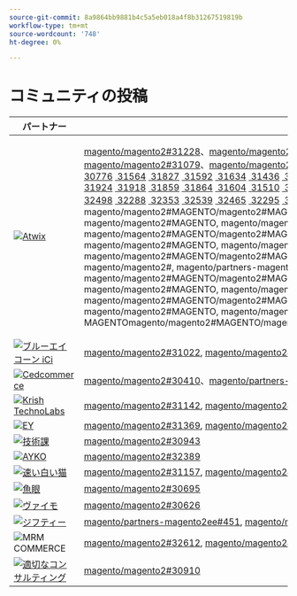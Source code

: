 ```yaml
---
source-git-commit: 8a9864bb9881b4c5a5eb018a4f8b31267519819b
workflow-type: tm+mt
source-wordcount: '748'
ht-degree: 0%

---
```

# コミュニティの投稿

| パートナー | プルリクエスト | 関連する GitHub の問題 |
| ------- | ------- | ------- |
| <a target="_blank" href="https://partners.magento.com/portal/directory/?query=Atwix"><img alt="Atwix" src="https://avatars.githubusercontent.com/t/2617739?s=400&v=4"></a> | [magento/magento2#31228](https://github.com/magento/magento2/pull/31228)、[magento/magento2#31025](https://github.com/magento/magento2/pull/31025)、[magento/magento2#30996](https://github.com/magento/magento2/pull/30996)、[magento/magento2#31128](https://github.com/magento/magento2/pull/31128)、[magento/magento2#31053](https://github.com/magento/magento2/pull/31053)、[magento/magento2#30837](https://github.com/magento/magento2/pull/30837)、[magento/magento2#31433](https://github.com/magento/magento2/pull/31433)、[magento/magento2#31079](https://github.com/magento/magento2/pull/31079)、[magento/magento2#31013](https://github.com/magento/magento2/pull/31013)、[magento/magento2#31261](https://github.com/magento/magento2/pull/31261)、[magento/magento/magento2#31016](https://github.com/magento/magento2/pull/31016) [&#x200B; 30986](https://github.com/magento/magento2/pull/30986) [&#x200B; 31241](https://github.com/magento/magento2/pull/31241) [&#x200B; 31243](https://github.com/magento/magento2/pull/31243) [&#x200B; 31221](https://github.com/magento/magento2/pull/31221) [&#x200B; 31123](https://github.com/magento/magento2/pull/31123) [&#x200B; 31147](https://github.com/magento/magento2/pull/31147) [&#x200B; 31097](https://github.com/magento/magento2/pull/31097) [&#x200B; 31287](https://github.com/magento/magento2/pull/31287) [&#x200B; 31099](https://github.com/magento/magento2/pull/31099) [&#x200B; 31420](https://github.com/magento/magento2/pull/31420) [&#x200B; 31320](https://github.com/magento/magento2/pull/31320) [&#x200B; 30776](https://github.com/magento/magento2/pull/30776) [&#x200B; 31564](https://github.com/magento/magento2/pull/31564) [&#x200B; 31827](https://github.com/magento/magento2/pull/31827) [&#x200B; 31592](https://github.com/magento/magento2/pull/31592) [&#x200B; 31634](https://github.com/magento/magento2/pull/31634) [&#x200B; 31436](https://github.com/magento/magento2/pull/31436) [&#x200B; 31371](https://github.com/magento/magento2/pull/31371) [&#x200B; 31323](https://github.com/magento/magento2/pull/31323) [&#x200B; 31057](https://github.com/magento/magento2/pull/31057) [&#x200B; 31009](https://github.com/magento/magento2/pull/31009) [&#x200B; 31595](https://github.com/magento/magento2/pull/31595) [&#x200B; 31452](https://github.com/magento/magento2/pull/31452) [&#x200B; 31458](https://github.com/magento/magento2/pull/31458) [&#x200B; 31487](https://github.com/magento/magento2/pull/31487) [&#x200B; 31418](https://github.com/magento/magento2/pull/31418) [&#x200B; 31240](https://github.com/magento/magento2/pull/31240) [&#x200B; 31603](https://github.com/magento/magento2/pull/31603) [&#x200B; 31601](https://github.com/magento/magento2/pull/31601) [&#x200B; 31394](https://github.com/magento/magento2/pull/31394) [&#x200B; 31247](https://github.com/magento/magento2/pull/31247) [&#x200B; 31508](https://github.com/magento/magento2/pull/31508) [&#x200B; 31449](https://github.com/magento/magento2/pull/31449) [&#x200B; 31776](https://github.com/magento/magento2/pull/31776) [&#x200B; 31788](https://github.com/magento/magento2/pull/31788) [&#x200B; 29047](https://github.com/magento/magento2/pull/29047) [&#128279;](https://github.com/magento/partners-magento2ee/pull/280) [&#x200B; 32071](https://github.com/magento/magento2/pull/32071) [&#x200B; 31936](https://github.com/magento/magento2/pull/31936) [&#x200B; 31924](https://github.com/magento/magento2/pull/31924) [&#x200B; 31918](https://github.com/magento/magento2/pull/31918) [&#x200B; 31859](https://github.com/magento/magento2/pull/31859) [&#x200B; 31864](https://github.com/magento/magento2/pull/31864) [&#x200B; 31604](https://github.com/magento/magento2/pull/31604) [&#x200B; 31510](https://github.com/magento/magento2/pull/31510) [&#x200B; 31512](https://github.com/magento/magento2/pull/31512) [&#x200B; 31502](https://github.com/magento/magento2/pull/31502) [&#x200B; 31488](https://github.com/magento/magento2/pull/31488) [&#x200B; 31454](https://github.com/magento/magento2/pull/31454) [&#x200B; 31507](https://github.com/magento/magento2/pull/31507) [&#x200B; 31164](https://github.com/magento/magento2/pull/31164) [&#x200B; 31568](https://github.com/magento/magento2/pull/31568) [&#x200B; 31569](https://github.com/magento/magento2/pull/31569) [&#x200B; 31851](https://github.com/magento/magento2/pull/31851) [&#x200B; 32078](https://github.com/magento/magento2/pull/32078) [&#x200B; 31953](https://github.com/magento/magento2/pull/31953) [&#x200B; 31961](https://github.com/magento/magento2/pull/31961) [&#x200B; 30850](https://github.com/magento/magento2/pull/30850) [&#x200B; 31395](https://github.com/magento/magento2/pull/31395) [&#x200B; 31390](https://github.com/magento/magento2/pull/31390) [&#x200B; 31451](https://github.com/magento/magento2/pull/31451) [&#x200B; 32467](https://github.com/magento/magento2/pull/32467) [&#x200B; 32477](https://github.com/magento/magento2/pull/32477) [&#x200B; 32524](https://github.com/magento/magento2/pull/32524) [&#x200B; 32517](https://github.com/magento/magento2/pull/32517) [&#x200B; 32463](https://github.com/magento/magento2/pull/32463) [&#x200B; 32498](https://github.com/magento/magento2/pull/32498) [&#x200B; 32288](https://github.com/magento/magento2/pull/32288) [&#x200B; 32353](https://github.com/magento/magento2/pull/32353) [&#x200B; 32539](https://github.com/magento/magento2/pull/32539) [&#x200B; 32465](https://github.com/magento/magento2/pull/32465) [&#x200B; 32295](https://github.com/magento/magento2/pull/32295) [&#x200B; 32759](https://github.com/magento/magento2/pull/32759) [&#x200B; 31938](https://github.com/magento/magento2/pull/31938) [&#x200B; 32356](https://github.com/magento/magento2/pull/32356) [&#x200B; 30623](https://github.com/magento/magento2/pull/30623) [&#128279;](https://github.com/magento/partners-magento2ee/pull/539) [&#128279;](https://github.com/magento/partners-magento2ee/pull/540)、magento/magento2#MAGENTO, magento/magento2#MAGENTO, magentomagento/magento2#MAGENTO, magento/magento2#MAGENTO/magento2#MAGENTOmagento/magento2#MAGENTO/magento2#MAGENTOmagento/magento2#MAGENTO/magento2#MAGENTOmagento/magento2#MAGENTO/magento2#MAGENTO magento/magento2#MAGENTO, magento/magento2#MAGENTO, magentomagento/magento2#MAGENTO, magento/magento2#MAGENTO/magento2#MAGENTOmagento/magento2#MAGENTO/magento2#MAGENTOmagento/magento2#MAGENTO/magento2#MAGENTOmagento/magento2#MAGENTO/magento2#MAGENTO magento/magento2#MAGENTO, magento/magento2#MAGENTO, magentomagento/magento2#MAGENTO, magento/magento2#MAGENTO/magento2#MAGENTOmagento/magento2#MAGENTO/magento2#MAGENTOmagento/magento2#MAGENTO/magento2#MAGENTOmagento/magento2#MAGENTO/magento2#MAGENTO magento/magento2#, magento/partners-magento2ee#2800 magento/magento2#MAGENTO, magento/magento2#MAGENTO, magentomagento/magento2#MAGENTO, magento/magento2#MAGENTO/magento2#MAGENTOmagento/magento2#MAGENTO/magento2#MAGENTOmagento/magento2#MAGENTO/magento2#MAGENTOmagento/magento2#MAGENTO/magento2#MAGENTO magento/magento2#MAGENTO, magento/magento2#MAGENTO, magentomagento/magento2#MAGENTO, magento/magento2#MAGENTO/magento2#MAGENTOmagento/magento2#MAGENTO/magento2#MAGENTOmagento/magento2#MAGENTO/magento2#MAGENTOmagento/magento2#MAGENTO/magento2#MAGENTO magento/magento2#MAGENTO, magento/magento2#MAGENTO, magentomagento/magento2#MAGENTO, magentomagento/magento2#MAGENTO, MAGENTOmagento/magento2#MAGENTO/magento2#MAGENTOmagento/magento2ee#5399#MAGENTO/magento/magento2ee#540 | [magento/magento2#31233](https://github.com/magento/magento2/issues/31233)、[magento/magento2#31031](https://github.com/magento/magento2/issues/31031)、[magento/magento2#31056](https://github.com/magento/magento2/issues/31056)、[magento/magento2#31130](https://github.com/magento/magento2/issues/31130)、[magento/magento2#31074](https://github.com/magento/magento2/issues/31074)、[magento/magento2#30858](https://github.com/magento/magento2/issues/30858)、[magento/magento2#31438](https://github.com/magento/magento2/issues/31438)、[magento/magento2#31160](https://github.com/magento/magento2/issues/31160)、[magento/magento2#31034](https://github.com/magento/magento2/issues/31034)、[magento/magento2#31168](https://github.com/magento/magento2/issues/31168)、[magento/magento/magento2#31033](https://github.com/magento/magento2/issues/31033) [&#x200B; 31039](https://github.com/magento/magento2/issues/31039) [&#x200B; 31250](https://github.com/magento/magento2/issues/31250) [&#x200B; 31249](https://github.com/magento/magento2/issues/31249) [&#x200B; 31234](https://github.com/magento/magento2/issues/31234) [&#x200B; 31129](https://github.com/magento/magento2/issues/31129) [&#x200B; 31153](https://github.com/magento/magento2/issues/31153) [&#x200B; 31132](https://github.com/magento/magento2/issues/31132) [&#x200B; 31290](https://github.com/magento/magento2/issues/31290) [&#x200B; 31131](https://github.com/magento/magento2/issues/31131) [&#x200B; 31440](https://github.com/magento/magento2/issues/31440) [&#x200B; 31327](https://github.com/magento/magento2/issues/31327) [&#x200B; 30784](https://github.com/magento/magento2/issues/30784) [&#x200B; 31575](https://github.com/magento/magento2/issues/31575) [&#x200B; 31844](https://github.com/magento/magento2/issues/31844) [&#x200B; 31628](https://github.com/magento/magento2/issues/31628) [&#x200B; 31647](https://github.com/magento/magento2/issues/31647) [&#x200B; 31437](https://github.com/magento/magento2/issues/31437) [&#x200B; 31442](https://github.com/magento/magento2/issues/31442) [&#x200B; 31325](https://github.com/magento/magento2/issues/31325) [&#x200B; 31073](https://github.com/magento/magento2/issues/31073) [&#x200B; 31036](https://github.com/magento/magento2/issues/31036) [&#x200B; 31627](https://github.com/magento/magento2/issues/31627) [&#x200B; 31632](https://github.com/magento/magento2/issues/31632) [&#x200B; 31522](https://github.com/magento/magento2/issues/31522) [&#x200B; 31521](https://github.com/magento/magento2/issues/31521) [&#x200B; 31441](https://github.com/magento/magento2/issues/31441) [&#x200B; 31251](https://github.com/magento/magento2/issues/31251) [&#x200B; 31624](https://github.com/magento/magento2/issues/31624) [&#x200B; 31626](https://github.com/magento/magento2/issues/31626) [&#x200B; 31403](https://github.com/magento/magento2/issues/31403) [&#x200B; 31248](https://github.com/magento/magento2/issues/31248) [&#x200B; 31516](https://github.com/magento/magento2/issues/31516) [&#x200B; 31524](https://github.com/magento/magento2/issues/31524) [&#x200B; 31801](https://github.com/magento/magento2/issues/31801) [&#x200B; 28522](https://github.com/magento/magento2/issues/28522) [&#x200B; 28586](https://github.com/magento/partners-magento2ee/issues/28586) [&#x200B; 31435](https://github.com/magento/partners-magento2ee/issues/31435) [&#x200B; 31560](https://github.com/magento/partners-magento2ee/issues/31560) [&#x200B; 31561](https://github.com/magento/partners-magento2ee/issues/31561) [&#x200B; 32072](https://github.com/magento/magento2/issues/32072) [&#x200B; 31937](https://github.com/magento/magento2/issues/31937) [&#x200B; 31902](https://github.com/magento/magento2/issues/31902) [&#x200B; 31860](https://github.com/magento/magento2/issues/31860) [&#x200B; 31865](https://github.com/magento/magento2/issues/31865) [&#x200B; 31623](https://github.com/magento/magento2/issues/31623) [&#x200B; 31515](https://github.com/magento/magento2/issues/31515) [&#x200B; 31514](https://github.com/magento/magento2/issues/31514) [&#x200B; 31519](https://github.com/magento/magento2/issues/31519) [&#x200B; 31520](https://github.com/magento/magento2/issues/31520) [&#x200B; 31517](https://github.com/magento/magento2/issues/31517) [&#x200B; 31075](https://github.com/magento/magento2/issues/31075) [&#x200B; 31574](https://github.com/magento/magento2/issues/31574) [&#x200B; 31573](https://github.com/magento/magento2/issues/31573) [&#x200B; 31852](https://github.com/magento/magento2/issues/31852) [&#x200B; 32079](https://github.com/magento/magento2/issues/32079) [&#x200B; 31954](https://github.com/magento/magento2/issues/31954) [&#x200B; 31962](https://github.com/magento/magento2/issues/31962) [&#x200B; 30855](https://github.com/magento/magento2/issues/30855) [&#x200B; 30645](https://github.com/magento/magento2/issues/30645) [&#x200B; 31523](https://github.com/magento/magento2/issues/31523) [&#x200B; 32505](https://github.com/magento/magento2/issues/32505) [&#x200B; 32504](https://github.com/magento/magento2/issues/32504) [&#x200B; 32583](https://github.com/magento/magento2/issues/32583) [&#x200B; 32518](https://github.com/magento/magento2/issues/32518) [&#x200B; 32507](https://github.com/magento/magento2/issues/32507) [&#x200B; 32569](https://github.com/magento/magento2/issues/32569) [&#x200B; 32502](https://github.com/magento/magento2/issues/32502) [&#x200B; 32379](https://github.com/magento/magento2/issues/32379) [&#x200B; 32279](https://github.com/magento/magento2/issues/32279) [&#x200B; 32568](https://github.com/magento/magento2/issues/32568) [&#x200B; 32506](https://github.com/magento/magento2/issues/32506) [&#x200B; 32377](https://github.com/magento/magento2/issues/32377) [&#128279;](https://github.com/magento/magento2/issues/4451) [&#x200B; 32577](https://github.com/magento/magento2/issues/32577) [&#x200B; 29631](https://github.com/magento/magento2/issues/29631) [&#x200B; 30210](https://github.com/magento/magento2/issues/30210) [&#x200B; 32574](https://github.com/magento/partners-magento2ee/issues/32574) [&#x200B; 32928](https://github.com/magento/partners-magento2ee/issues/32928)、magento/magento2#MAGENTO, magento/magento2#MAGENTO, magentomagento/magento2#MAGENTO, magento/magento2#MAGENTO/magento2#MAGENTOmagento/magento2#MAGENTO/magento2#MAGENTOmagento/magento2#MAGENTO/magento2#MAGENTOmagento/magento2#MAGENTO/magento2#MAGENTO magento/magento2#MAGENTO, magento/magento2#MAGENTO, magentomagento/magento2#MAGENTO, magento/magento2#MAGENTO/magento2#MAGENTOmagento/magento2#MAGENTO/magento2#MAGENTOmagento/magento2#MAGENTO/magento2#MAGENTOmagento/magento2#MAGENTO/magento2#MAGENTO magento/magento2#MAGENTO, magento/magento2#MAGENTO, magentomagento/magento2#MAGENTO, magento/magento2#MAGENTO/magento2#MAGENTOmagento/magento2#MAGENTO/magento2#MAGENTOmagento/magento2#MAGENTO/magento2#MAGENTOmagento/magento2#MAGENTO/magento2#MAGENTO magento/partners-magento2ee#, magento/partners-magento2ee#ja, magento/partners-magento2ee#ja, magento/magento2ee#ja, magentomagento/magento2#ja, magentomagento/magento2#ja, magento は magento/magento2#magento/magento2#ja, magento は magento/magento2#magento/magento2##magento, magento/magento2#MAGENTO, magento/magento2#MAGENTO, magentomagento/magento2#MAGENTO, magento/magento2#MAGENTO/magento2#MAGENTOmagento/magento2#MAGENTO/magento2#MAGENTOmagento/magento2#MAGENTO/magento2#MAGENTOmagento/magento2#MAGENTO/magento2#MAGENTO magento/magento2#MAGENTO, magento/magento2#MAGENTO, magentomagento/magento2#MAGENTO, magento/magento2#MAGENTO/magento2#MAGENTOmagento/magento2#MAGENTO/magento2#MAGENTOmagento/magento2#MAGENTO/magento2#MAGENTOmagento/magento2#MAGENTO/magento2#MAGENTO magento/magento2#MAGENTO, magento/magento2#MAGENTO, magento/magento2#MAGENTO, magentomagento/magento2#4451#MAGENTO, MAGENTOmagento/magento2#MAGENTO/magento2#MAGENTOmagento/magento2#MAGENTOmagento/magento2#MAGENTO/magento2#MAGENTO/magento2#MAGENTO |
| <a target="_blank" href="https://solutionpartners.adobe.com/s/directory/detail/blue+acorn+ici"><img alt="ブルーエイコーン iCi" src="https://avatars.githubusercontent.com/t/2916141?s=400&v=4"></a> | [magento/magento2#31022](https://github.com/magento/magento2/pull/31022), [magento/magento2#28926](https://github.com/magento/magento2/pull/28926), [magento/magento2#30992](https://github.com/magento/magento2/pull/30992), [magento/magento2#30881](https://github.com/magento/magento2/pull/30881), [magento/magento2#30938](https://github.com/magento/magento2/pull/30938), [magento/magento2#31621](https://github.com/magento/magento2/pull/31621) | [magento/magento2#30265](https://github.com/magento/magento2/issues/30265), [magento/magento2#29528](https://github.com/magento/magento2/issues/29528), [magento/magento2#30286](https://github.com/magento/magento2/issues/30286), [magento/magento2#30880](https://github.com/magento/magento2/issues/30880), [magento/magento2#29690](https://github.com/magento/magento2/issues/29690), [magento/magento2#27678](https://github.com/magento/magento2/issues/27678) |
| <a target="_blank" href="https://partners.magento.com/portal/directory/?query=Cedcommerce"><img alt="Cedcommerce" src="https://avatars.githubusercontent.com/t/3028824?s=400&v=4"></a> | [magento/magento2#30410](https://github.com/magento/magento2/pull/30410)、[magento/partners-magento2ee#444](https://github.com/magento/partners-magento2ee/pull/444)、[magento/magento2#31736](https://github.com/magento/magento2/pull/31736)、[magento/magento2#31584](https://github.com/magento/magento2/pull/31584)、[magento/partners-magento2ee#449](https://github.com/magento/partners-magento2ee/pull/449) | [magento/magento2#30424](https://github.com/magento/magento2/issues/30424), [magento/partners-magento2ee#31111](https://github.com/magento/partners-magento2ee/issues/31111), [magento/magento2#31660](https://github.com/magento/magento2/issues/31660), [magento/partners-magento2ee#31331](https://github.com/magento/partners-magento2ee/issues/31331) |
| <a target="_blank" href="https://solutionpartners.adobe.com/s/directory/detail/krish+technolabs"><img alt="Krish TechnoLabs" src="https://avatars.githubusercontent.com/t/2849637?s=400&v=4"></a> | [magento/magento2#31142](https://github.com/magento/magento2/pull/31142), [magento/magento2#29991](https://github.com/magento/magento2/pull/29991), [magento/magento2#31208](https://github.com/magento/magento2/pull/31208), [magento/magento2#29804](https://github.com/magento/magento2/pull/29804) | [magento/magento2#30911](https://github.com/magento/magento2/issues/30911), [magento/magento2#29936](https://github.com/magento/magento2/issues/29936), [magento/magento2#31188](https://github.com/magento/magento2/issues/31188), [magento/magento2#29365](https://github.com/magento/magento2/issues/29365), [magento/magento2#29805](https://github.com/magento/magento2/issues/29805) |
| <a target="_blank" href="https://partners.magento.com/portal/directory/?query=EY"><img alt="EY" src="https://avatars.githubusercontent.com/t/3415735?s=400&v=4"></a> | [magento/magento2#31369](https://github.com/magento/magento2/pull/31369), [magento/magento2#30615](https://github.com/magento/magento2/pull/30615), [magento/magento2#31490](https://github.com/magento/magento2/pull/31490), [magento/partners-magento2ee#445](https://github.com/magento/partners-magento2ee/pull/445) | [magento/magento2#4451](https://github.com/magento/magento2/issues/4451), [magento/magento2#29302](https://github.com/magento/magento2/issues/29302), [magento/partners-magento2ee#31196](https://github.com/magento/partners-magento2ee/issues/31196) |
| <a target="_blank" href="https://partners.magento.com/portal/directory/?query=TechDivision"><img alt="技術課" src="https://avatars.githubusercontent.com/t/2617775?s=400&v=4"></a> | [magento/magento2#30943](https://github.com/magento/magento2/pull/30943) | [magento/magento2#30936](https://github.com/magento/magento2/issues/30936) |
| <a target="_blank" href="https://partners.magento.com/portal/directory/?query=AYKO"><img alt="AYKO" src="https://avatars.githubusercontent.com/t/2841512?s=400&v=4"></a> | [magento/magento2#32389](https://github.com/magento/magento2/pull/32389) | [magento/magento2#32088](https://github.com/magento/magento2/issues/32088) |
| <a target="_blank" href="https://solutionpartners.adobe.com/s/directory/detail/fast+white+cat"><img alt="速い白い猫" src="https://avatars.githubusercontent.com/t/3579504?s=400&v=4"></a> | [magento/magento2#31157](https://github.com/magento/magento2/pull/31157), [magento/magento2#31886](https://github.com/magento/magento2/pull/31886) | [magento/magento2#30724](https://github.com/magento/magento2/issues/30724), [magento/magento2#30471](https://github.com/magento/magento2/issues/30471) |
| <a target="_blank" href="https://partners.magento.com/portal/directory/?query=Fisheye"><img alt="魚眼" src="https://avatars.githubusercontent.com/t/3171724?s=400&v=4"></a> | [magento/magento2#30695](https://github.com/magento/magento2/pull/30695) | [magento/magento2#30788](https://github.com/magento/magento2/issues/30788) |
| <a target="_blank" href="https://partners.magento.com/portal/directory/?query=Vaimo"><img alt="ヴァイモ" src="https://avatars.githubusercontent.com/t/2617778?s=400&v=4"></a> | [magento/magento2#30626](https://github.com/magento/magento2/pull/30626) | [magento/magento2#30622](https://github.com/magento/magento2/issues/30622) |
| <a target="_blank" href="https://partners.magento.com/portal/directory/?query=Ziffity"><img alt="ジフティー" src="https://avatars.githubusercontent.com/t/3432500?s=400&v=4"></a> | [magento/partners-magento2ee#451](https://github.com/magento/partners-magento2ee/pull/451), [magento/magento2#31482](https://github.com/magento/magento2/pull/31482) | [magento/magento2#31557](https://github.com/magento/magento2/issues/31557) |
| <img alt="MRM COMMERCE" src="https://avatars.githubusercontent.com/t/3714179?s=400&v=4"></a> | [magento/magento2#32612](https://github.com/magento/magento2/pull/32612), [magento/magento2#32610](https://github.com/magento/magento2/pull/32610) | [magento/magento2#32578](https://github.com/magento/magento2/issues/32578), [magento/magento2#32658](https://github.com/magento/magento2/issues/32658) |
| <a target="_blank" href="https://solutionpartners.adobe.com/s/directory/detail/aligent+consulting"><img alt="適切なコンサルティング" src="https://avatars.githubusercontent.com/t/2686050?s=400&v=4"></a> | [magento/magento2#30910](https://github.com/magento/magento2/pull/30910) | [magento/magento2#30909](https://github.com/magento/magento2/issues/30909) |
